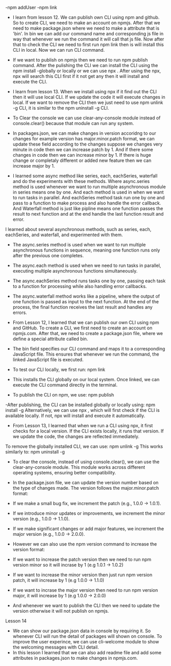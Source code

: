 -npm addUser
-npm link

- I learn from lesson 12. We can publish own CLI using npm and github. So to create CLI, we need to make an account on npmjs. After that we need to make package.json where we need to make a attribute that is 'bin'. 
In bin we can add our command name and corresponding js file in way that whenever we run the command it will call that js file. Now after that
to check the CLI we need to first run npm link then is will install this CLI in local. Now we can run CLI command.
- If we want to publish on npmjs then we need to run npm publish command. After the pulishing the CLI we can install the CLI using the npm install -globally or locally or we can use npx <CLI Name>. After using the npx, npx will search this CLI first if it not get any 
then it will install and execute the CLI.
- I learn from lesson 13. When we install using npx if it find out the CLI then it will use local CLI. If we update the code it will execute changes in local. If we want to remove the CLI then we just need to use npm unlink -g CLI, it is similar to the npm uninstall -g CLI.
- To Clear the console we can use clear-any-console module instead of console.clear() because that module can run any system. 
- In packages.json, we can make changes in version accoridng to our changes for example version has major.minor.patch format, we can update these field according to the changes suppose we changes very minute in code then we can increase patch by 1. And if there some changes in code then we can increase minor by 1. If there is huge change or completaly different or added new feature then we can increase major by 1.


- I learned some async method like series, each, eachSeries, waterfall and do the experiments with these methods. Where async.series method is used whenever we want to run multiple asynchronous module in series means one by one. And each method is used in when we want to run tasks in parallel. And eachSeries method task run one by one and pass to a function to make process and also handle the error callback. And Waterfall method is just like pipline means one function passes the result to next function and at the end handle the last function result and error.



I learned about several asynchronous methods, such as series, each, eachSeries, and waterfall, and experimented with them.

- The async.series method is used when we want to run multiple asynchronous functions in sequence, meaning one function runs only after the previous one completes.

- The async.each method is used when we need to run tasks in parallel, executing multiple asynchronous functions simultaneously.

- The async.eachSeries method runs tasks one by one, passing each task to a function for processing while also handling error callbacks.

- The async.waterfall method works like a pipeline, where the output of one function is passed as input to the next function. At the end of the process, the final function receives the last result and handles any errors.

- From Lesson 12, I learned that we can publish our own CLI using npm and GitHub. To create a CLI, we first need to create an account on npmjs.com. After that, we need to create a package.json file, where we define a special attribute called bin.

- The bin field specifies our CLI command and maps it to a corresponding JavaScript file. This ensures that whenever we run the command, the linked JavaScript file is executed.

- To test our CLI locally, we first run: npm link
- This installs the CLI globally on our local system. Once linked, we can execute the CLI command directly in the terminal.

- To publish the CLI on npm, we use: npm publish

-After publishing, the CLI can be installed globally or locally using: npm install -g <CLI-Name>
Alternatively, we can use npx <CLI-Name>, which will first check if the CLI is available locally. If not, npx will install and execute it automatically.

- From Lesson 13, I learned that when we run a CLI using npx, it first checks for a local version. If the CLI exists locally, it runs that version. If we update the code, the changes are reflected immediately.

To remove the globally installed CLI, we can use: npm unlink -g <CLI-Name>
This works similarly to: npm uninstall -g <CLI-Name>

- To clear the console, instead of using console.clear(), we can use the clear-any-console module. This module works across different operating systems, ensuring better compatibility.

- In the package.json file, we can update the version number based on the type of changes made. The version follows the major.minor.patch format:

 - If we make a small bug fix, we increment the patch (e.g., 1.0.0 → 1.0.1).
 - If we introduce minor updates or improvements, we increment the minor version (e.g., 1.0.0 → 1.1.0).
 - If we make significant changes or add major features, we increment the major version (e.g., 1.0.0 → 2.0.0).

- However we can also use the npm version command to increase the version format:
 - If we want to increase the patch version then we need to run npm version minor so it will incrase by 1 (e.g 1.0.1 -> 1.0.2)
 - If we want to increase the minor version then just run npm version patch, it will increase by 1 (e.g 1.0.0 -> 1.1.0)
 - If we want to incrase the major version then need to run npm version major, it will increase by 1 (e.g 1.0.0 -> 2.0.0)

- And whenever we want to publish the CLI then we need to update the version otherwise it will not publish on npmjs.



Lesson 14
- We can show our package.json data in console by requiring it. So whenever CLI will run the detail of packages will shown on console. To improve the user experince, we can use cli-welcome module to show the welcoming messages with CLI detail.
- In this lesson I learned that we can also add readme file and add some attributes in packages.json to make changes in npmjs.com.